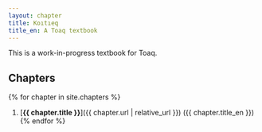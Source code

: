```yaml
---
layout: chapter
title: Koıtıeq
title_en: A Toaq textbook
---
```


This is a work-in-progress textbook for Toaq.

## Chapters

{% for chapter in site.chapters %}
1. [<b lang="qtq">{{ chapter.title }}</b>]({{ chapter.url | relative_url }}) (<span lang="en">{{ chapter.title_en }}</span>){% endfor %}
